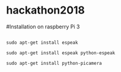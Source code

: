 # hackathon2018
#Installation on raspberry Pi 3

```

sudo apt-get install espeak

sudo apt-get install espeak python-espeak

sudo apt-get install python-picamera

```
